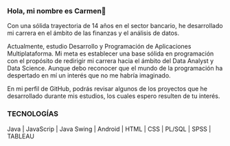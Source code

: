 ### Hola, mi nombre es Carmen👋

Con una sólida trayectoria de 14 años en el sector bancario, he desarrollado mi carrera en el ámbito de las finanzas y el análisis de datos.

Actualmente, estudio  Desarrollo y Programación de Aplicaciones Multiplataforma. Mi meta es establecer una base sólida en programación con el propósito de redirigir mi carrera hacia el ámbito del Data Analyst y Data Science. Aunque debo reconocer que el mundo de la programación ha despertado en mí un interés que no me habría imaginado.

En mi perfil de GitHub, podrás revisar algunos de los proyectos que he desarrollado durante mis estudios, los cuales espero resulten de tu interés. 

 
### TECNOLOGÍAS 

Java | JavaScrip | Java Swing | Android | HTML | CSS | PL/SQL | SPSS | TABLEAU


